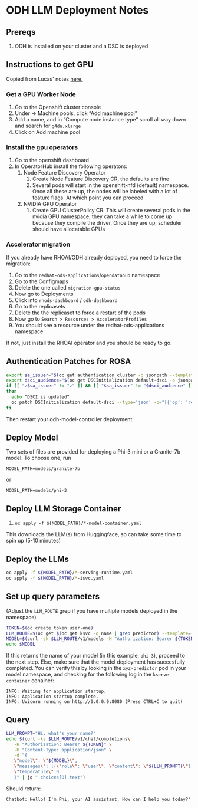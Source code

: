 # ODH LLM Deployment Notes

## Prereqs
1) ODH is installed on your cluster and a DSC is deployed

## Instructions to get GPU
Copied from Lucas' notes [here.](https://docs.google.com/document/d/1T2oc-KZRMboUVuUSGDZnt3VRZ5s885aDRJGYGMkn_Wo/edit?usp=sharing)
### Get a GPU Worker Node
1) Go to the Openshift cluster console
2) Under <your-cluster> -> Machine pools, click “Add machine pool”
3) Add a name, and in “Compute node instance type” scroll all way down and search for `g4dn.xlarge`
4) Click on Add machine pool

### Install the gpu operators
1) Go to the openshift dashboard
2) In OperatorHub install the following operators:
   1) Node Feature Discovery Operator 
      1) Create Node Feature Discovery CR, the defaults are fine 
      2) Several pods will start in the openshift-nfd (default) namespace. Once all these are up, the nodes will be labeled with a lot of feature flags. At which point you can proceed
   2) NVIDIA GPU Operator
      1) Create GPU ClusterPolicy CR. This will create several pods in the nvidia GPU namespace, they can take a while to come up because they compile the driver. Once they are up, scheduler should have allocatable GPUs

### Accelerator migration
If you already have RHOAI/ODH already deployed, you need to force the migration:

1) Go to the `redhat-ods-applications`/`opendatahub` namespace
2) Go to the Configmaps 
3) Delete the one called `migration-gpu-status` 
4) Now go to Deployments 
5) Click into `rhods-dashboard` / `odh-dashboard` 
6) Go to the replicasets 
7) Delete the the replicaset to force a restart of the pods 
8) Now go to `Search > Resources > AcceleratorProfiles`
9) You should see a resource under the redhat-ods-applications namespace

If not, just install the RHOAI operator and you should be ready to go.

## Authentication Patches for ROSA
```bash
export sa_issuer="$(oc get authentication cluster -o jsonpath --template='{ .spec.serviceAccountIssuer }' -n openshift-authentication)"
export dsci_audience="$(oc get DSCInitialization default-dsci -o jsonpath='{.spec.serviceMesh.auth.audiences[0]}')"
if [[ "z$sa_issuer" != "z" ]] && [[ "$sa_issuer" != "$dsci_audience" ]]
then
  echo “DSCI is updated”
  oc patch DSCInitialization default-dsci --type='json' -p="[{'op': 'replace', 'path': '/spec/serviceMesh/auth/audiences/0', 'value': '$sa_issuer'}]"
fi
```
Then restart your odh-model-controller deployment


## Deploy Model
Two sets of files are provided for deploying a Phi-3 mini or a Granite-7b model. To choose one, run

`MODEL_PATH=models/granite-7b` 

or

`MODEL_PATH=models/phi-3`

## Deploy LLM Storage Container
1) `oc apply -f ${MODEL_PATH}/*-model-container.yaml`

This downloads the LLM(s) from Huggingface, so can take some time to spin up (5-10 minutes)

## Deploy the LLMs
```bash
oc apply -f ${MODEL_PATH}/*-serving-runtime.yaml
oc apply -f ${MODEL_PATH}/*-isvc.yaml
```

## Set up query parameters
(Adjust the `LLM_ROUTE` grep if you have multiple models deployed in the namespace)
```bash
TOKEN=$(oc create token user-one)
LLM_ROUTE=$(oc get $(oc get ksvc -o name | grep predictor) --template={{.status.url}})
MODEL=$(curl -sk $LLM_ROUTE/v1/models -H "Authorization: Bearer ${TOKEN}" | jq ".data[0].root")
echo $MODEL
```
If this returns the name of your model (in this example, `phi-3`), proceed to the next step. Else, make sure that the model deployment has succesfully completed. You can verify this by looking in the `xyz-predictor` pod in your model namespace, and checking for the following log in the `kserve-container` conainer:
```
INFO: Waiting for application startup.
INFO: Application startup complete.
INFO: Uvicorn running on http://0.0.0.0:8080 (Press CTRL+C to quit)
```

## Query
```bash
LLM_PROMPT="Hi, what's your name?"
echo $(curl -ks $LLM_ROUTE/v1/chat/completions\
   -H "Authorization: Bearer ${TOKEN}" \
   -H "Content-Type: application/json" \
   -d "{
   \"model\": \"${MODEL}\",
   \"messages\": [{\"role\": \"user\", \"content\": \"${LLM_PROMPT}\"}],
   \"temperature\":0
   }" | jq ".choices[0].text")
```


Should return:
```.
Chatbot: Hello! I'm Phi, your AI assistant. How can I help you today?"
```
